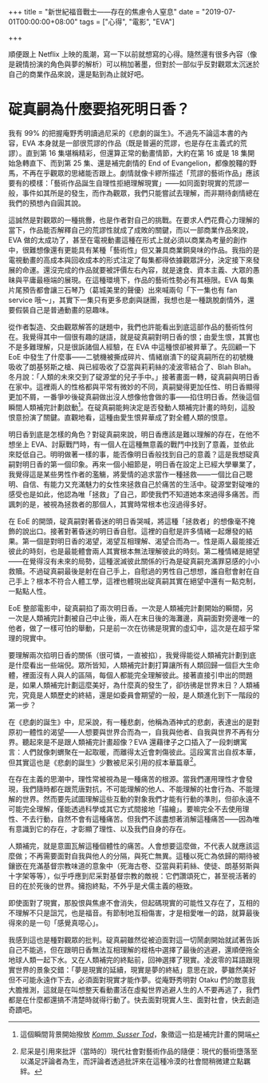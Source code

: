 +++
title = "新世紀福音戰士——存在的焦慮令人窒息"
date = "2019-07-01T00:00:00+08:00"
tags = ["心得", "電影", "EVA"]

+++

順便跟上 Netflix 上映的風潮，寫一下以前就想寫的心得。隨然還有很多內容（像是親情扮演的角色與夢的解析）可以稍加著墨，但對於一部似乎反對觀眾太沉迷於自己的商業作品來說，還是點到為止就好吧。

# 碇真嗣為什麼要掐死明日香？

我有 99% 的把握庵野秀明讀過尼采的《悲劇的誕生》。不過先不論這本書的內容，EVA 本身就是一部很荒謬的作品（既是普遍的荒謬，也是存在主義式的荒謬）。直到第 16 集堪稱精彩，但還算正常的動畫情節，大約在第 16 或是 18 集開始急轉直下、而到第 25 集、還是補完劇情的 End of Evangelion，都像脫韁的野馬，不再在乎觀眾的思緒能否跟上。劇情就像卡繆所描述「荒謬的藝術作品」應該要有的模樣：「藝術作品誕生自理性拒絕理解現實」——如同面對現實的荒謬一般，事件如其所是的發生，而作為觀眾，我們只能嘗試去理解，而非期待劇情總在我們的預想內自圓其說。

這誠然是對觀眾的一種挑釁，也是作者對自己的挑戰。在要求人們花費心力理解的當下，作品能否解釋自己的荒謬性就成了成敗的關鍵，而以一部商業作品來說，EVA 做的太成功了，甚至在電視動畫這種在形式上就必須以商業為考量的創作中，很難想像還有更能具有某種「藝術性」但又兼具商業銅臭味的作品。我指的是電視動畫的高成本與回收成本的形式注定了每集都得依據觀眾評分，決定接下來發展的命運。還沒完成的作品就要被評價左右內容，就是速食、資本主義、大眾的愚昧與平庸最極端的展現。在這種環境下，作品的藝術性勢必有其極限。EVA 每集片尾預告都會讓三石琴乃（葛城美里的聲優）出來喊兩句「下一集也有 fan service 哦～」，其實下一集只有更多悲劇與謎團，我想也是一種跳脫劇情外，還要假裝自己是普通動畫的惡趣味。

從作者製造、交由觀眾解答的謎題中，我們也許能看出到底這部作品的藝術性何在。我覺得其中一個很有趣的謎語，就是碇真嗣對明日香的恨；由愛生恨，其實也不是多難理解，只是很訴諸個人經驗，在 EVA 中這種恨卻被昇華了。先回顧一下 EoE 中發生了什麼事——二號機被撕成碎片、情緒崩潰下的碇真嗣所在的初號機吸收了朗基努斯之槍、與已經吸收了亞當與莉莉絲的凌波零結合了、Blah Blah。冬月說：「人類的未來交到了碇源堂的兒子手中。」接著畫面一轉，碇真嗣與明日香在家中。這裡兩人的性格都與平常有微妙的不同，真嗣變得更加任性、明日香顯得更加不屑，一番爭吵後碇真嗣做出沒人想像他會做的事——掐住明日香。然後這個瞬間人類補完計劃啟動[^1]。在碇真嗣能夠決定是否發動人類補完計畫的時刻，這股恨意扮演了關鍵。直觀地看，這種由愛生恨昇華成了對全體人類的恨意。

明日香到底是怎樣的角色？對碇真嗣來說，明日香應該是難以理解的存在，在他不想坐上 EVA、討厭戰鬥時，有一個人在這種無意義的戰鬥中找到了意義，並依此來貶低自己。明明做著一樣的事，能否像明日香般找到自己的意義？這是我想碇真嗣對明日香的第一個印象。再來一個小細節是，明日香在設定上已經大學畢業了，我覺得這是某些男性作者的濫觴，將愛情的追求當作一種拯救——一個比自己聰明、自信、有能力又充滿魅力的女性來拯救自己於痛苦的生活中。碇源堂對碇唯的感受也是如此，他認為唯「拯救」了自己，即使我們不知道她本來過得多痛苦。而諷刺的是，被視為拯救者的那個人，其實時常根本也沒過得多好。

在 EoE 的開頭，碇真嗣對著昏迷的明日香哭喊，將這種「拯救者」的想像毫不掩飾的說出口。接著對著昏迷的明日香自慰。這裡的自慰是許多情緒一起爆發的結果。第一個是對明日香的渴望，渴望互相理解、渴望合而為一。性是兩人最能接近彼此的時刻，也是最能體會兩人其實根本無法理解彼此的時刻。第二種情緒是絕望——在覺得沒有未來的局勢，這種泯滅彼此關係的行為是碇真嗣充滿罪惡感的小小救贖。不過碇真嗣最後是射在自己手上，自慰過的男性自己想想，誰自慰會射在自己手上？根本不符合人體工學，這裡也體現出碇真嗣其實在絕望中還有一點克制，一點點人性。

EoE 整部電影中，碇真嗣掐了兩次明日香。一次是人類補完計劃開始的瞬間，另一次是人類補完計劃被自己中止後，兩人在末日後的海灘邊，真嗣面對旁邊唯一的他者，做了一樣可怕的舉動，只是前一次在彷彿是現實的虛幻中，這次是在超乎常理的現實中。

要理解兩次掐明日香的關係（很可憐，一直被掐），我覺得能從人類補完計劃到底是什麼看出一些端倪。眾所皆知，人類補完計劃打算讓所有人類回歸一個巨大生命體，裡面沒有人與人的區隔，每個人都能完全理解彼此。接著直接引申出的問題是，如果人類補完計劃這麼美好，為什麼真的發生了，卻彷彿是世界末日？人類補完，究竟是人類歷史的終結，還是如委員會期望的一般，是人類進化到下一階段的第一步？

在《悲劇的誕生》中，尼采說，有一種悲劇，他稱為酒神式的悲劇，表達出的是對原初一體性的渴望——人想要與世界合而為一，自我與他者、自我與世界不再有分界。聽起來是不是跟人類補完計畫超像？EVA 還藉律子之口插入了一段刺蝟寓言：人們就像刺蝟聚在一起取暖，而離得太近會刺傷彼此。這段寓言出自叔本華，但其實這也是《悲劇的誕生》少數被尼采引用的叔本華篇章[^2]。

在存在主義的思潮中，理性常被視為是一種痛苦的根源。當我們運用理性才會發現，我們隨時都在跟荒唐對抗，不可能理解的他人、不能理解的社會行為、不能理解的世界。然而要先試圖理解這些互動的對象我們才能有行動的準則，但卻永遠不可能完全理解，僅能透過科學或其它方式間接地「描繪」。要嘛完全不去使用理性、不去行動，自然不會有這種痛苦。但我們不該盡想著消解這種痛苦——因為唯有意識到它的存在，才彰顯了理性、以及我們自身的存在。

人類補完，就是意圖瓦解這種個體性的痛苦。人會想要這麼做，不代表人就應該這麼做；不再需要面對自我與他人的分隔，與死亡無異。這種以死亡為依歸的期待被鑲嵌在充滿基督宗教味道的意象中（死海古卷、亞當與莉莉絲、使徒、朗基努斯與十字架等等），似乎呼應到尼采對基督宗教的敵視：它們讚頌死亡，甚至視活著的目的在於死後的世界。擁抱終點，不外乎是犬儒主義的極致。

即使面對了現實，那股恨與焦慮不會消失，但起碼現實的可能性又存在了，互相的不理解不只是詛咒，也是福音。有節制地互相傷害，才是相愛唯一的路，就算最後得來的是一句「感覺真噁心」。

我感到這也是種對觀眾的批判。碇真嗣雖然從被迫面對這一切鬧劇開始就試著告訴自己不能逃，但在跟明日香無法互相理解的桎梏中選擇了最後的逃避，還順便拖全地球人類一起下水。又在人類補完的終點前，回神選擇了現實。凌波零的耳語跟現實世界的景象交錯：「夢是現實的延續，現實是夢的終結」意思在說，夢雖然美好但不可能永遠作下去，必須面對現實才能作夢。從庵野秀明對 Otaku 們的敵意我大膽推測，這就是在叫想整天看動畫活在虛擬世界逃避人生的人不要再逃了，我們都是在什麼都還搞不清楚時就得行動了。快去面對現實人生、面對社會，快去創造奇蹟吧。

[^1]: 這個瞬間背景開始撥放 [*Komm, Susser Tod*](https://www.youtube.com/watch?v=oIscL-Bjsq4)，象徵這一掐是補完計畫的開端
[^2]:尼采是引用來批評（當時的）現代社會對藝術作品的隨便：現代的藝術墮落至以滿足評論者為生，而評論者透過批評來在這種冷漠的社會間稍微建立點羈絆。
